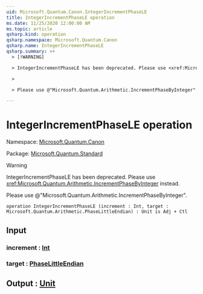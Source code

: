 ```yaml
---
uid: Microsoft.Quantum.Canon.IntegerIncrementPhaseLE
title: IntegerIncrementPhaseLE operation
ms.date: 11/25/2020 12:00:00 AM
ms.topic: article
qsharp.kind: operation
qsharp.namespace: Microsoft.Quantum.Canon
qsharp.name: IntegerIncrementPhaseLE
qsharp.summary: >+
  > [!WARNING]

  > IntegerIncrementPhaseLE has been deprecated. Please use <xref:Microsoft.Quantum.Arithmetic.IncrementPhaseByInteger> instead.

  >

  > Please use @"Microsoft.Quantum.Arithmetic.IncrementPhaseByInteger".

---
```


# IntegerIncrementPhaseLE operation

Namespace: [Microsoft.Quantum.Canon](xref:Microsoft.Quantum.Canon)

Package: [Microsoft.Quantum.Standard](https://nuget.org/packages/Microsoft.Quantum.Standard)


> [!WARNING]
> IntegerIncrementPhaseLE has been deprecated. Please use <xref:Microsoft.Quantum.Arithmetic.IncrementPhaseByInteger> instead.
>
> Please use @"Microsoft.Quantum.Arithmetic.IncrementPhaseByInteger".



```qsharp
operation IntegerIncrementPhaseLE (increment : Int, target : Microsoft.Quantum.Arithmetic.PhaseLittleEndian) : Unit is Adj + Ctl
```


## Input

### increment : [Int](xref:microsoft.quantum.user-guide.language.types)




### target : [PhaseLittleEndian](xref:Microsoft.Quantum.Arithmetic.PhaseLittleEndian)





## Output : [Unit](xref:microsoft.quantum.user-guide.language.types)

